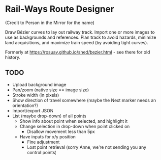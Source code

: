 Rail-Ways Route Designer
========================

(Credit to Person in the Mirror for the name)

Draw Bézier curves to lay out railway track. Import one or more images to use
as backgrounds and references. Plan track to avoid hazards, minimize land
acquisitions, and maximize train speed (by avoiding tight curves).

Formerly at https://rosuav.github.io/shed/bezier.html - see there for old history.

## TODO

* Upload background image
* Pan/zoom (native size == image size)
* Stroke width (in pixels)
* Show direction of travel somewhere (maybe the Next marker needs an orientation?)
* Import/export JSON
* List (maybe drop-down) of all points
  - Show info about point when selected, and highlight it
  - Change selection in drop-down when point clicked on
    - Disallow movement less than 5px
  - Have inputs for x/y position
    - Fine adjustment
    - Lost point retrieval (sorry Anne, we're not sending you any control points)
